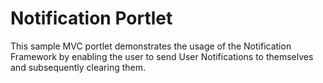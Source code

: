 # Notification Portlet

This sample MVC portlet demonstrates the usage of the Notification Framework by enabling the user to send User Notifications to themselves and subsequently clearing them.